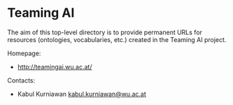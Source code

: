 Teaming AI
===

The aim of this top-level directory is to provide permanent URLs for resources (ontologies, vocabularies, etc.) created in the Teaming AI project.

Homepage:
* http://teamingai.wu.ac.at/

Contacts: 
* Kabul Kurniawan <kabul.kurniawan@wu.ac.at>
